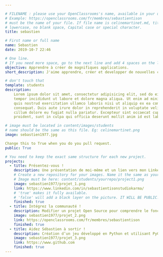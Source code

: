 ```yaml
---

# FILENAME : please use your OpenClassrooms's name, available in your url.
# Example: https://openclassrooms.com/fr/membres/sebastientison
# must be the name of your file. If file name is celinemartinet.md, title is celinemartinet.
# lowercase, no blank space, Capital case or special character.
title: sebastien

# First name or full name
name: Sebastien
date: 2019-10-7 22:46

# One line.
# If you need more space, go to the next line and add 4 spaces on the left, as in 'description'.
objective: Apprendre à créer de magnifiques applications.
short_description: J'aime apprendre, créer et developper de nouvelles compétences.

# don't touch that
template: students
description:
    Lorem ipsum dolor sit amet, consectetur adipisicing elit, sed do eiusmod
    tempor incididunt ut labore et dolore magna aliqua. Ut enim ad minim veniam,
    quis nostrud exercitation ullamco laboris nisi ut aliquip ex ea commodo
    consequat. Duis aute irure dolor in reprehenderit in voluptate velit esse
    cillum dolore eu fugiat nulla pariatur. Excepteur sint occaecat cupidatat non
    proident, sunt in culpa qui officia deserunt mollit anim id est laborum.

# image must be located in content/images/students
# name should be the same as this file. Eg: celinemartinet.png
image: sebastien1977.jpg

Change this to True when you do you pull request.
public: True

# You need to keep the exact same structure for each new project.
projects:
  - title: Présentez-vous !
    description: Une présentation de moi-même et un lien vers mon LinkedIn.
    # Create a new repository for your images. Name it the same as your nickname and profile picture.
    # Image must be here: content/students/yourrepo/project1.png
    image: sebastien1977/projet_1.png
    link: https://www.linkedin.com/in/sebastientisonstudiokarma/
    # 'true' makes it fully available.
    # 'false' will add a black layer on the picture. IT WILL BE PUBLIC!
    finished: true
  - title: Intégrez la communauté !
    description: Modifier un projet Open Source pour comprendre le fonctionnement de Git, de Github et des pull requests. 
    image: sebastien1977/projet_2.png
    link: https://openclassrooms.com/fr/membres/sebastientison
    finished: true
  - title: Aidez Sébastien à sortir !
    description: Création d’un jeu développé en Python et utilisant PyGame.
    image: sebastien1977/projet_3.png
    link: https://www.github.com
    finished: true
---
```

